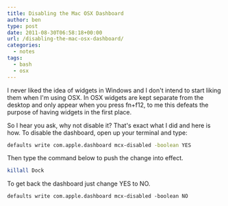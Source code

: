 ```yaml
---
title: Disabling the Mac OSX Dashboard
author: ben
type: post
date: 2011-08-30T06:58:18+00:00
url: /disabling-the-mac-osx-dashboard/
categories:
  - notes
tags:
  - bash
  - osx
---
```


I never liked the idea of widgets in Windows and I don't intend to start liking them when I'm using OSX. In OSX widgets are kept separate from the desktop and only appear when you press fn+f12, to me this defeats the purpose of having widgets in the first place.

So I hear you ask, why not disable it? That's exact what I did and here is how. To disable the dashboard, open up your terminal and type:

```bash
defaults write com.apple.dashboard mcx-disabled -boolean YES
```

Then type the command below to push the change into effect.

```bash
killall Dock
```

To get back the dashboard just change YES to NO.

```bash
defaults write com.apple.dashboard mcx-disabled -boolean NO
```
